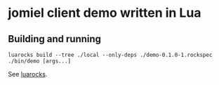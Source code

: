 # jomiel client demo written in Lua

## Building and running

```shell
luarocks build --tree ./local --only-deps ./demo-0.1.0-1.rockspec
./bin/demo [args...]
```

See [luarocks].

[luarocks]: https://luarocks.org
